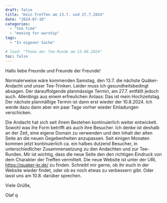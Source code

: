```yaml
---
draft: false
title: "Kein Treffen am 13.7. und 27.7.2024"
date: "2024-07-10"
categories:
  - "tea time"
  - "meeing for worship"
tags:
  - "In eigener Sache"

# lead: "Thema der Tee-Runde am 15.06.2024"
toc: false
---
```


Hallo liebe Freunde und Freunde der Freunde!

Normalerweise wäre kommenden Samstag, den 13.7. die nächste Quäker-Andacht
und unser Tee-Trinken. Leider muss ich gesundheitsbedingt absagen. Der
darauffolgende planmässige Termin, am 27.7. entfällt jedoch auch. Allerdings
aus einem erfreulichen Anlass: Das ist mein Hochzeitstag. Der nächste planmäßige
Termin ist dann erst wieder der 10.8.2024. Ich werde dazu dann aber ein paar
Tage vorher wieder Einladungen verschicken.

Die Andacht hat sich seit ihrem Bestehen kontinuierlich weiter entwickelt.
Sowohl was ihe Form betrifft als auch ihre Besucher. Ich denke ist deshalb
an der Zeit, eine eigene Domain zu verwenden und den Inhalt der alten Seite
an die neuen Gegebenheiten anzupassen. Seit einigen Monaten kommen jetzt kontinuierlich
ca. ein halbes dutzend Besucher, in unterschiedlicher Zusammensetzung zu den
Andachten und zur Tee-Runden. Mir ist wichtig, dass die neue Seite den
den richtigen Eindruck von dem Charakter der Treffen vermittelt. Die neue
Website ist unter der URL https://quaker-kr.de/ zu finden. Schreibt mir gerne,
ob ihr euch in der Website wieder findet, oder ob es noch etwas zu verbessern
gibt. Oder lasst uns am 10.8. darüber sprechen.

Viele Grüße,

Olaf
q